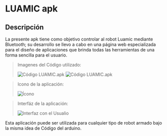 # LUAMIC apk
## Descripción
La presente apk tiene como objetivo controlar al robot Luamic mediante Bluetooth; su desarrollo se llevo a cabo en una página web especializada para el diseño de aplicaciones que brinda todas las herramientas de una forma sencilla para el usuario.

>Imagenes del Código utilizado:
>
>![Código LUAMIC.apk](https://1.bp.blogspot.com/-B5QgNP3vp4k/Xwoxz9vE05I/AAAAAAAAALU/E5IZJ_6KlzYQei33o75wvdj4pNe__5w5gCNcBGAsYHQ/s320/App%2B2.png "Código del control de movimiento") ![Código LUAMIC.apk](https://1.bp.blogspot.com/-wtCPbRkgHO4/XwoxzyjzGgI/AAAAAAAAALY/fMUIc1fOcpoDj5KMR6oot5J8geid9FxGgCNcBGAsYHQ/s320/App%2B1.png "Código de la coneccion a Bluetooth")


> Icono de la aplicación: 
>
>![Ícono](https://1.bp.blogspot.com/-n9c5aydFaAs/Xwo1OHjhGOI/AAAAAAAAALw/En5ZDxDcYZguMey7iDONqRl5AZPjQGN6gCNcBGAsYHQ/s320/WhatsApp%2BImage%2B2020-07-11%2Bat%2B17.53.41.jpeg "Ícono LUAMIC")

> Interfáz de la aplicación:
>
>![Interfaz con el Usualio](https://1.bp.blogspot.com/-eDXbhY6O_X0/Xwo1OO07U4I/AAAAAAAAALs/79aTtf5mNe8KIH_EtixoWbAQKr5sjP3-QCNcBGAsYHQ/s320/WhatsApp%2BImage%2B2020-07-11%2Bat%2B16.57.07.jpeg "Interfáz LUAMIC")

Esta aplicación puede ser utilizada para cualquier tipo de robot armado bajo la misma idea de Código del arduino.